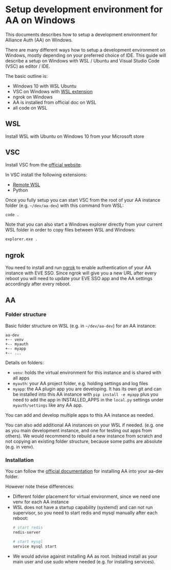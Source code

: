 # Setup development environment for AA on Windows

This documents describes how to setup a development environment for Alliance Auth (AA) on Windows.

There are many different ways how to setup a development environment on Windows, mostly depending on your preferred choice of IDE. This guide will describe a setup on Windows with WSL / Ubuntu and Visual Studio Code (VSC) as editor / IDE.

The basic outline is:

- Windows 10 with WSL Ubuntu
- VSC on Windows with [WSL extension](https://code.visualstudio.com/docs/remote/wsl)
- ngrok on Windows
- AA is installed from official doc on WSL
- all code on WSL

## WSL

Install WSL with Ubuntu on Windows 10 from your Microsoft store

## VSC

Install VSC from the [official website](https://code.visualstudio.com/). 

In VSC install the following extensions:

- [Remote WSL](https://code.visualstudio.com/docs/remote/wsl)
- Python

Once you fully setup you can start VSC from the root of your AA instance folder (e.g. `~/dev/aa-dev`) with this command from WSL:

```bash
code .
```

Note that you can also start a Windows explorer directly from your current WSL folder in order to copy files between WSL and Windows:

```bash
explorer.exe .
```

## ngrok

You need to install and run [ngrok](https://ngrok.com/) to enable authentication of your AA instance with EVE SSO. Since ngrok will give you a new URL after every reboot you will need to update your EVE SSO app and the AA settings accordingly after every reboot.

## AA

### Folder structure

Basic folder structure on WSL (e.g. in `~/dev/aa-dev`) for an AA instance:

```text
aa-dev
+-- venv
+-- myauth
+-- myapp
+-- ...
```

Details on folders:

- `venv`: holds the virtual environment for this instance and is shared with all apps
- `myauth`: your AA project folder, e.g. holding settings and log files
- `myapp`: the AA plugin app you are developing. It has its own git and can be installed into this AA instance with `pip install -e myapp` plus you need to add the app in INSTALLED_APPS in the `local.py` settings under `myauth/settings` like any AA app.

You can add and develop multiple apps to this AA instance as needed.

You can also add additional AA instances on your WSL if needed. (e.g. one as you main development instance, and one for testing out apps from others). We would recommend to rebuild a new instance from scratch and not copying an existing folder structure, because some paths are absolute (e.g. in venv).

### Installation

You can follow the [official documentation](https://allianceauth.readthedocs.io/en/latest/installation/) for installing AA into your aa-dev folder.

However note these differences:

- Different folder placement for virtual environment, since we need one venv for each AA instance
- WSL does not have a startup capability (systemd) and can not run supervisor, so you need to start redis and mysql manually after each reboot:
    ```bash
    # start redis
    redis-server

    # start mysql
    service mysql start
    ```
- We would advise against installing AA as root. Instead install as your main user and use sudo where needed (e.g. for installing services).
